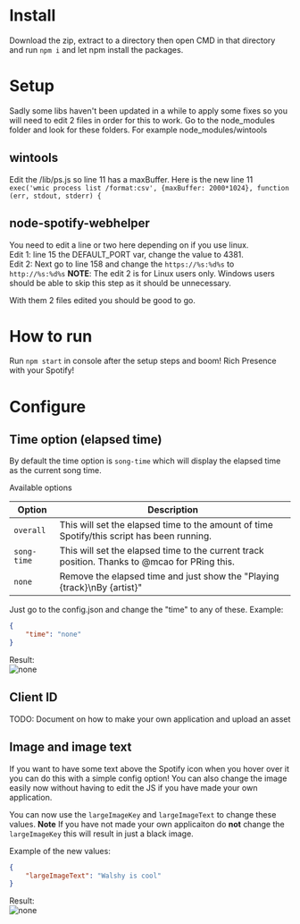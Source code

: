 # Install
Download the zip, extract to a directory then open CMD in that directory and run `npm i` and let npm install the packages.

# Setup
Sadly some libs haven't been updated in a while to apply some fixes so you will need to edit 2 files in order for this to work. Go to the node_modules folder and look for these folders. For example node_modules/wintools

## wintools
Edit the /lib/ps.js so line 11 has a maxBuffer. Here is the new line 11 `exec('wmic process list /format:csv', {maxBuffer: 2000*1024}, function (err, stdout, stderr) {`

## node-spotify-webhelper

You need to edit a line or two here depending on if you use linux.  
Edit 1: line 15 the DEFAULT_PORT var, change the value to 4381.  
Edit 2: Next go to line 158 and change the `https://%s:%d%s` to `http://%s:%d%s`
**NOTE**: The edit 2 is for Linux users only. Windows users should be able to skip this step as it should be unnecessary. 

With them 2 files edited you should be good to go.

# How to run
Run `npm start` in console after the setup steps and boom! Rich Presence with your Spotify!

# Configure

## Time option (elapsed time)
By default the time option is `song-time` which will display the elapsed time as the current song time.

Available options  

| Option | Description |
| --- | --- |
| `overall` | This will set the elapsed time to the amount of time Spotify/this script has been running. |
| `song-time` | This will set the elapsed time to the current track position. Thanks to @mcao for PRing this. |
| `none` | Remove the elapsed time and just show the "Playing {track}\nBy {artist}" |

Just go to the config.json and change the "time" to any of these.
Example:
```json
{
    "time": "none"
}
```
Result:  
![none](https://bots.are-pretty.sexy/4eae08.png)

## Client ID
TODO: Document on how to make your own application and upload an asset

## Image and image text
If you want to have some text above the Spotify icon when you hover over it you can do this with a simple config option! You can also change the image easily now without having to edit the JS if you have made your own application.

You can now use the `largeImageKey` and `largeImageText` to change these values. **Note** If you have not made your own applicaiton do **not** change the `largeImageKey` this will result in just a black image.

Example of the new values:
```json
{
	"largeImageText": "Walshy is cool"
}
```
Result:  
![none](https://bots.are-pretty.sexy/be34ec.png)
